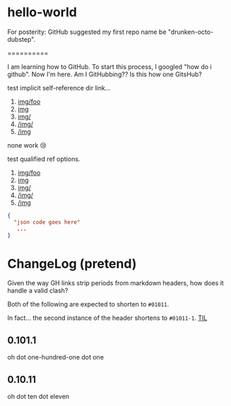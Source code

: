 # hello-world
For posterity: GitHub suggested my first repo name be "drunken-octo-dubstep".

==========

I am learning how to GitHub. 
To start this process, I googled "how do i github". 
Now I'm here.
Am I GitHubbing??
Is this how one GitsHub?

test implicit self-reference dir link... 
1. [img/foo]() 
2. [img]()
3. [img/]()
4. [/img/]()
5. [/img]()

none work :cry: 

test qualified ref options.
1. [img/foo](img/foo) 
2. [img](img)
3. [img/](img/)
4. [/img/](/img/)
5. [/img](/img)

```json
{
  "json code goes here" 
   ...
}
```

# ChangeLog (pretend)

Given the way GH links strip periods from markdown headers, how does it handle a valid clash? 

Both of the following are expected to shorten to `#01011`. 

In fact... the second instance of the header shortens to `#01011-1`. [TIL](https://youtu.be/GD6qtc2_AQA)

## 0.101.1

oh dot one-hundred-one dot one

## 0.10.11

oh dot ten dot eleven


